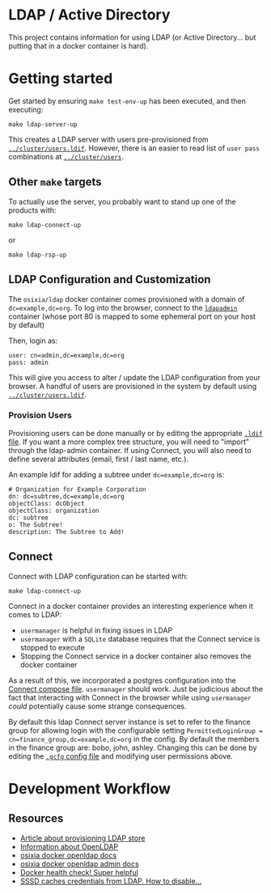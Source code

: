 # LDAP / Active Directory

This project contains information for using LDAP (or Active Directory... but
putting that in a docker container is hard).

# Getting started

Get started by ensuring `make test-env-up` has been executed, and then executing:

```
make ldap-server-up
```

This creates a LDAP server with users pre-provisioned from
[`../cluster/users.ldif`](../cluster/users.ldif).  However, there is an easier
to read list of `user pass` combinations at
[`../cluster/users`](../cluster/users).

## Other `make` targets

To actually use the server, you probably want to stand up one of the products with:

```
make ldap-connect-up
```

or

```
make ldap-rsp-up
```

## LDAP Configuration and Customization

The `osixia/ldap` docker container comes provisioned with a domain of
`dc=example,dc=org`. To log into the browser, connect to the
[`ldapadmin`](./compose/ldap-server.yml) container (whose port 80 is mapped to
some ephemeral port on your host by default)

Then, login as:

```
user: cn=admin,dc=example,dc=org
pass: admin
```

This will give you access to alter / update the LDAP configuration from your
browser.  A handful of  users are provisioned in the system by default using
[`../cluster/users.ldif`](../cluster/users.ldif).

### Provision Users

Provisioning users can be done manually or by editing the appropriate [`.ldif`
file](./cluster/users.ldif).  If you want a more complex tree structure, you
will need to "import" through the ldap-admin container. If using Connect, you
will also need to define several attributes (email, first / last name, etc.).

An example ldif for adding a subtree under `dc=example,dc=org` is:
```
# Organization for Example Corporation
dn: dc=subtree,dc=example,dc=org
objectClass: dcObject
objectClass: organization
dc: subtree 
o: The Subtree!
description: The Subtree to Add!
```

## Connect

Connect with LDAP configuration can be started with:
```
make ldap-connect-up
```

Connect in a docker container provides an interesting experience when it comes
to LDAP:
 - `usermanager` is helpful in fixing issues in LDAP
 - `usermanager` with a `SQLite` database requires that the Connect service is
   stopped to execute
 - Stopping the Connect service in a docker container also removes the docker
   container

As a result of this, we incorporated a postgres configuration into the [Connect
compose file](./compose/ldap-connect.yml). `usermanager` should work. Just be
judicious about the fact that interacting with Connect in the browser while
using `usermanager` _could_ potentially cause some strange consequences.

By default this ldap Connect server instance is set to refer to the finance group for allowing login with the configurable setting `PermittedLoginGroup = cn=finance_group,dc=example,dc=org` in the config. By default the members in the finance group are: bobo, john, ashley. Changing this can be done by editing the  [`.gcfg` config file](./cluster/ldap-connnect.gcfg) and modifying user permissions above. 

# Development Workflow

## Resources

- [Article about provisioning LDAP store](https://www.openldap.org/doc/admin22/dbtools.html)
- [Information about OpenLDAP](http://www.openldap.org/doc/admin24/guide.html)
- [osixia docker openldap docs](https://github.com/osixia/docker-openldap)
- [osixia docker openldap admin docs](https://github.com/osixia/docker-phpLDAPadmin)
- [Docker health check! Super helpful](https://github.com/peter-evans/docker-compose-healthcheck)
- [SSSD caches credentials from LDAP. How to disable...](https://serverfault.com/questions/506507/sssd-and-ldap-authentication-cache/737232)
